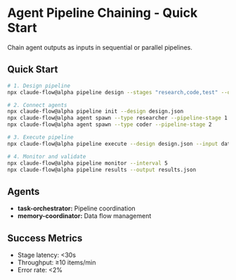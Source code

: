 # Agent Pipeline Chaining - Quick Start

Chain agent outputs as inputs in sequential or parallel pipelines.

## Quick Start

```bash
# 1. Design pipeline
npx claude-flow@alpha pipeline design --stages "research,code,test" --output design.json

# 2. Connect agents
npx claude-flow@alpha pipeline init --design design.json
npx claude-flow@alpha agent spawn --type researcher --pipeline-stage 1
npx claude-flow@alpha agent spawn --type coder --pipeline-stage 2

# 3. Execute pipeline
npx claude-flow@alpha pipeline execute --design design.json --input data.json

# 4. Monitor and validate
npx claude-flow@alpha pipeline monitor --interval 5
npx claude-flow@alpha pipeline results --output results.json
```

## Agents
- **task-orchestrator:** Pipeline coordination
- **memory-coordinator:** Data flow management

## Success Metrics
- Stage latency: <30s
- Throughput: ≥10 items/min
- Error rate: <2%
